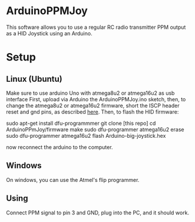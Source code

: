 # ArduinoPPMJoy

This software allows you to use a regular RC radio transmitter PPM output as a HID Joystick using an Arduino.

# Setup

## Linux (Ubuntu)
Make sure to use arduino Uno with atmega8u2 or atmega16u2 as usb interface
First, upload via Arduino the ArduinoPPMJoy.ino sketch, then, to change the atmega8u2 or atmega16u2 firmware, short the ISCP header reset and gnd pins, as described [here](https://www.arduino.cc/en/Hacking/DFUProgramming8U2). Then, to flash the HID firmware:
  
  sudo apt-get install dfu-programmmer
  git clone [this repo]
  cd ArduinoPPmJoy/firmware
  make
  sudo dfu-programmer atmega16u2 erase
  sudo dfu-programmer atmega16u2 flash Arduino-big-joystick.hex

now reconnect the arduino to the computer.

## Windows
On windows, you can use the  Atmel's flip programmer.


## Using
Connect PPM signal to pin 3 and GND, plug into the PC, and it should work.
